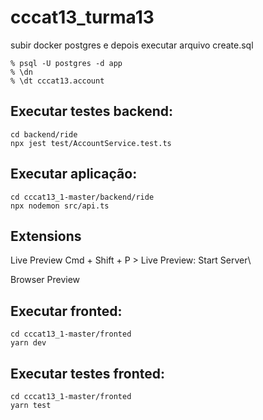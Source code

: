 # cccat13_turma13

subir docker postgres e depois executar arquivo create.sql

```
% psql -U postgres -d app
% \dn
% \dt cccat13.account
``````

## Executar testes backend:

```
cd backend/ride
npx jest test/AccountService.test.ts
```

## Executar aplicação:

```
cd cccat13_1-master/backend/ride
npx nodemon src/api.ts
```

## Extensions

Live Preview
Cmd + Shift + P > Live Preview: Start Server\

Browser Preview

## Executar fronted:

```
cd cccat13_1-master/fronted
yarn dev
```

## Executar testes fronted:

```
cd cccat13_1-master/fronted
yarn test
```